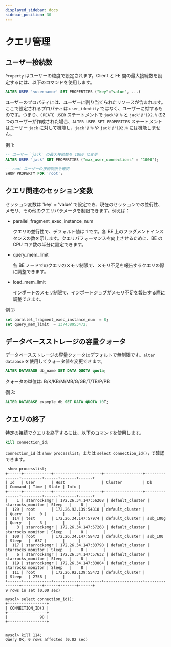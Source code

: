 ```yaml
---
displayed_sidebar: docs
sidebar_position: 30
---
```


# クエリ管理

## ユーザー接続数

`Property` はユーザーの粒度で設定されます。Client と FE 間の最大接続数を設定するには、以下のコマンドを使用します。

```sql
ALTER USER '<username>' SET PROPERTIES ("key"="value", ...)
```

ユーザーのプロパティには、ユーザーに割り当てられたリソースが含まれます。ここで設定されるプロパティは `user_identity` ではなく、ユーザーに対するものです。つまり、`CREATE USER` ステートメントで `jack'@'%` と `jack'@'192.%` の2つのユーザーが作成された場合、`ALTER USER SET PROPERTIES` ステートメントはユーザー `jack` に対して機能し、`jack'@'%` や `jack'@'192.%` には機能しません。

例 1:

```sql
-- ユーザー `jack` の最大接続数を 1000 に変更
ALTER USER 'jack' SET PROPERTIES ("max_user_connections" = "1000");

-- root ユーザーの接続制限を確認
SHOW PROPERTY FOR 'root'; 
```

## クエリ関連のセッション変数

セッション変数は 'key' = 'value' で設定でき、現在のセッションでの並行性、メモリ、その他のクエリパラメータを制限できます。例えば：

- parallel_fragment_exec_instance_num

  クエリの並行性で、デフォルト値は 1 です。各 BE 上のフラグメントインスタンスの数を示します。クエリパフォーマンスを向上させるために、BE の CPU コア数の半分に設定できます。

- query_mem_limit

  各 BE ノードでのクエリのメモリ制限で、メモリ不足を報告するクエリの際に調整できます。

- load_mem_limit

  インポートのメモリ制限で、インポートジョブがメモリ不足を報告する際に調整できます。

例 2:

```sql
set parallel_fragment_exec_instance_num  = 8; 
set query_mem_limit  = 137438953472;
```

## データベースストレージの容量クォータ

データベースストレージの容量クォータはデフォルトで無制限です。`alter database` を使用してクォータ値を変更できます。

```sql
ALTER DATABASE db_name SET DATA QUOTA quota;
```

クォータの単位は: B/K/KB/M/MB/G/GB/T/TB/P/PB

例 3:

```sql
ALTER DATABASE example_db SET DATA QUOTA 10T;
```

## クエリの終了

特定の接続でクエリを終了するには、以下のコマンドを使用します。

```sql
kill connection_id;
```

`connection_id` は `show processlist;` または `select connection_id();` で確認できます。

```plain text
 show processlist;
+------+------------+---------------------+-----------------+---------------+---------+------+-------+------+
| Id   | User       | Host                | Cluster         | Db            | Command | Time | State | Info |
+------+------------+---------------------+-----------------+---------------+---------+------+-------+------+
|    1 | starrocksmgr | 172.26.34.147:56208 | default_cluster | starrocks_monitor | Sleep   |    8 |       |      |
|  129 | root       | 172.26.92.139:54818 | default_cluster |               | Query   |    0 |       |      |
|  114 | test       | 172.26.34.147:57974 | default_cluster | ssb_100g      | Query   |    3 |       |      |
|    3 | starrocksmgr | 172.26.34.147:57268 | default_cluster | starrocks_monitor | Sleep   |    8 |       |      |
|  100 | root       | 172.26.34.147:58472 | default_cluster | ssb_100       | Sleep   |  637 |       |      |
|  117 | starrocksmgr | 172.26.34.147:33790 | default_cluster | starrocks_monitor | Sleep   |    8 |       |      |
|    6 | starrocksmgr | 172.26.34.147:57632 | default_cluster | starrocks_monitor | Sleep   |    8 |       |      |
|  119 | starrocksmgr | 172.26.34.147:33804 | default_cluster | starrocks_monitor | Sleep   |    8 |       |      |
|  111 | root       | 172.26.92.139:55472 | default_cluster |               | Sleep   | 2758 |       |      |
+------+------------+---------------------+-----------------+---------------+---------+------+-------+------+
9 rows in set (0.00 sec)

mysql> select connection_id();
+-----------------+
| CONNECTION_ID() |
+-----------------+
|              98 |
+-----------------+


mysql> kill 114;
Query OK, 0 rows affected (0.02 sec)
```